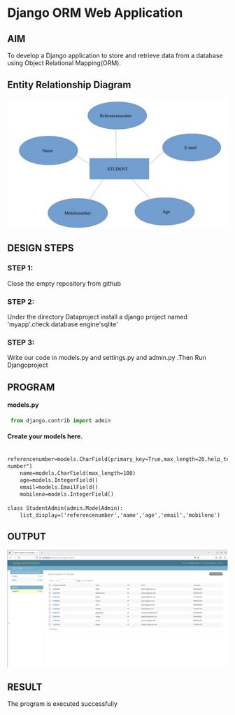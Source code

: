# Django ORM Web Application

## AIM
To develop a Django application to store and retrieve data from a database using Object Relational Mapping(ORM).

## Entity Relationship Diagram

![Output](student.png)

## DESIGN STEPS

### STEP 1:
Close the empty repository from github

### STEP 2:
Under the directory Dataproject install a django project named 'myapp'.check database engine'sqlite'

### STEP 3:

Write our code in models.py and settings.py and admin.py .Then Run Djangoproject

## PROGRAM

#### models.py
  ```py from django.db import models
   from django.contrib import admin
```
#### Create your models here.
```pyclass Student (models.Model):
    referencenumber=models.CharField(primary_key=True,max_length=20,help_text="reference number")
    name=models.CharField(max_length=100)
    age=models.IntegerField()
    email=models.EmailField()
    mobileno=models.IntegerField()

class StudentAdmin(admin.ModelAdmin):
    list_display=('referencenumber','name','age','email','mobileno')
```

## OUTPUT

![Output](studentdjango.png)


## RESULT
The program is executed successfully
